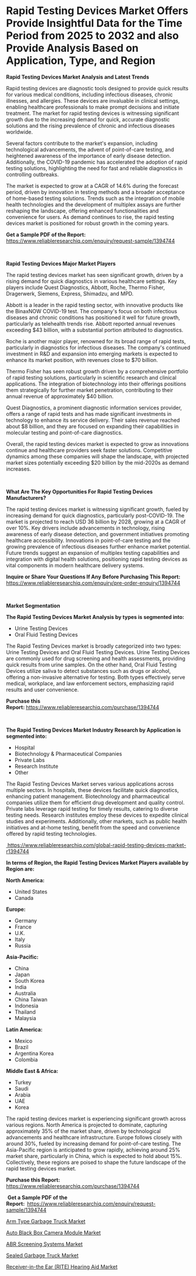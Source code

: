 <p><h1>Rapid Testing Devices Market Offers Provide Insightful Data for the Time Period from 2025 to 2032 and also Provide Analysis Based on Application, Type, and Region</h1></p><p><strong>Rapid Testing Devices Market Analysis and Latest Trends</strong></p>
<p><p>Rapid testing devices are diagnostic tools designed to provide quick results for various medical conditions, including infectious diseases, chronic illnesses, and allergies. These devices are invaluable in clinical settings, enabling healthcare professionals to make prompt decisions and initiate treatment. The market for rapid testing devices is witnessing significant growth due to the increasing demand for quick, accurate diagnostic solutions and the rising prevalence of chronic and infectious diseases worldwide.</p><p>Several factors contribute to the market's expansion, including technological advancements, the advent of point-of-care testing, and heightened awareness of the importance of early disease detection. Additionally, the COVID-19 pandemic has accelerated the adoption of rapid testing solutions, highlighting the need for fast and reliable diagnostics in controlling outbreaks.</p><p>The market is expected to grow at a CAGR of 14.6% during the forecast period, driven by innovation in testing methods and a broader acceptance of home-based testing solutions. Trends such as the integration of mobile health technologies and the development of multiplex assays are further reshaping the landscape, offering enhanced functionalities and convenience for users. As demand continues to rise, the rapid testing devices market is positioned for robust growth in the coming years.</p></p>
<p><strong>Get a Sample PDF of the Report:&nbsp;</strong> <a href="https://www.reliableresearchiq.com/enquiry/request-sample/1394744?utm_campaign=1870&utm_medium=2&utm_source=Github&utm_content=ia&utm_term=22032025&utm_id=rapid-testing-devices">https://www.reliableresearchiq.com/enquiry/request-sample/1394744</a></p>
<p>&nbsp;</p>
<p><strong>Rapid Testing Devices Major Market Players</strong></p>
<p><p>The rapid testing devices market has seen significant growth, driven by a rising demand for quick diagnostics in various healthcare settings. Key players include Quest Diagnostics, Abbott, Roche, Thermo Fisher, Dragerwerk, Siemens, Express, Shimadzu, and MPD.</p><p>Abbott is a leader in the rapid testing sector, with innovative products like the BinaxNOW COVID-19 test. The company's focus on both infectious diseases and chronic conditions has positioned it well for future growth, particularly as telehealth trends rise. Abbott reported annual revenues exceeding $43 billion, with a substantial portion attributed to diagnostics.</p><p>Roche is another major player, renowned for its broad range of rapid tests, particularly in diagnostics for infectious diseases. The company's continued investment in R&D and expansion into emerging markets is expected to enhance its market position, with revenues close to $70 billion.</p><p>Thermo Fisher has seen robust growth driven by a comprehensive portfolio of rapid testing solutions, particularly in scientific research and clinical applications. The integration of biotechnology into their offerings positions them strategically for further market penetration, contributing to their annual revenue of approximately $40 billion.</p><p>Quest Diagnostics, a prominent diagnostic information services provider, offers a range of rapid tests and has made significant investments in technology to enhance its service delivery. Their sales revenue reached about $8 billion, and they are focused on expanding their capabilities in molecular testing and point-of-care diagnostics.</p><p>Overall, the rapid testing devices market is expected to grow as innovations continue and healthcare providers seek faster solutions. Competitive dynamics among these companies will shape the landscape, with projected market sizes potentially exceeding $20 billion by the mid-2020s as demand increases.</p></p>
<p>&nbsp;</p>
<p><strong>What Are The Key Opportunities For Rapid Testing Devices Manufacturers?</strong></p>
<p><p>The rapid testing devices market is witnessing significant growth, fueled by increasing demand for quick diagnostics, particularly post-COVID-19. The market is projected to reach USD 36 billion by 2028, growing at a CAGR of over 10%. Key drivers include advancements in technology, rising awareness of early disease detection, and government initiatives promoting healthcare accessibility. Innovations in point-of-care testing and the growing prevalence of infectious diseases further enhance market potential. Future trends suggest an expansion of multiplex testing capabilities and integration with digital health solutions, positioning rapid testing devices as vital components in modern healthcare delivery systems.</p></p>
<p><strong>Inquire or Share Your Questions If Any Before Purchasing This Report:</strong> <a href="https://www.reliableresearchiq.com/enquiry/pre-order-enquiry/1394744?utm_campaign=1870&utm_medium=2&utm_source=Github&utm_content=ia&utm_term=22032025&utm_id=rapid-testing-devices">https://www.reliableresearchiq.com/enquiry/pre-order-enquiry/1394744</a></p>
<p>&nbsp;</p>
<p><strong>Market Segmentation</strong></p>
<p><strong>The Rapid Testing Devices Market Analysis by types is segmented into:</strong></p>
<p><ul><li>Urine Testing Devices</li><li>Oral Fluid Testing Devices</li></ul></p>
<p><p>The Rapid Testing Devices market is broadly categorized into two types: Urine Testing Devices and Oral Fluid Testing Devices. Urine Testing Devices are commonly used for drug screening and health assessments, providing quick results from urine samples. On the other hand, Oral Fluid Testing Devices utilize saliva to detect substances such as drugs or alcohol, offering a non-invasive alternative for testing. Both types effectively serve medical, workplace, and law enforcement sectors, emphasizing rapid results and user convenience.</p></p>
<p><strong>Purchase this Report:&nbsp;</strong><a href="https://www.reliableresearchiq.com/purchase/1394744?utm_campaign=1870&utm_medium=2&utm_source=Github&utm_content=ia&utm_term=22032025&utm_id=rapid-testing-devices">https://www.reliableresearchiq.com/purchase/1394744</a></p>
<p>&nbsp;</p>
<p><strong>The Rapid Testing Devices Market Industry Research by Application is segmented into:</strong></p>
<p><ul><li>Hospital</li><li>Biotechnology & Pharmaceutical Companies</li><li>Private Labs</li><li>Research Institute</li><li>Other</li></ul></p>
<p><p>The Rapid Testing Devices Market serves various applications across multiple sectors. In hospitals, these devices facilitate quick diagnostics, enhancing patient management. Biotechnology and pharmaceutical companies utilize them for efficient drug development and quality control. Private labs leverage rapid testing for timely results, catering to diverse testing needs. Research institutes employ these devices to expedite clinical studies and experiments. Additionally, other markets, such as public health initiatives and at-home testing, benefit from the speed and convenience offered by rapid testing technologies.</p></p>
<p><a href="https://www.reliableresearchiq.com/global-rapid-testing-devices-market-r1394744?utm_campaign=1870&utm_medium=2&utm_source=Github&utm_content=ia&utm_term=22032025&utm_id=rapid-testing-devices">&nbsp;https://www.reliableresearchiq.com/global-rapid-testing-devices-market-r1394744</a></p>
<p><strong>In terms of Region, the Rapid Testing Devices Market Players available by Region are:</strong></p>
<p>
    <p> <strong> North America: </strong>
        <ul>
            <li>United States</li>
            <li>Canada</li>
        </ul>
        </p> 
    <p> <strong> Europe: </strong>
        <ul>
            <li>Germany</li>
            <li>France</li>
            <li>U.K.</li>
            <li>Italy</li>
            <li>Russia</li>
        </ul>
        </p> 
    <p> <strong> Asia-Pacific: </strong>
        <ul>
            <li>China</li>
            <li>Japan</li>
            <li>South Korea</li>
            <li>India</li>
            <li>Australia</li>
            <li>China Taiwan</li>
            <li>Indonesia</li>
            <li>Thailand</li>
            <li>Malaysia</li>
        </ul>
        </p> 
    <p> <strong> Latin America: </strong>
        <ul>
            <li>Mexico</li>
            <li>Brazil</li>
            <li>Argentina Korea</li>
            <li>Colombia</li>
        </ul>
        </p> 
    <p> <strong> Middle East & Africa: </strong>
        <ul>
            <li>Turkey</li>
            <li>Saudi</li>
            <li>Arabia</li>
            <li>UAE</li>
            <li>Korea</li>
        </ul>
    </p>
    </p>
<p><p>The rapid testing devices market is experiencing significant growth across various regions. North America is projected to dominate, capturing approximately 35% of the market share, driven by technological advancements and healthcare infrastructure. Europe follows closely with around 30%, fueled by increasing demand for point-of-care testing. The Asia-Pacific region is anticipated to grow rapidly, achieving around 25% market share, particularly in China, which is expected to hold about 15%. Collectively, these regions are poised to shape the future landscape of the rapid testing devices market.</p></p>
<p><strong>Purchase this Report: </strong><a href="https://www.reliableresearchiq.com/purchase/1394744?utm_campaign=1870&utm_medium=2&utm_source=Github&utm_content=ia&utm_term=22032025&utm_id=rapid-testing-devices">https://www.reliableresearchiq.com/purchase/1394744</a></p>
<p>&nbsp;<strong>Get a Sample PDF of the Report:&nbsp;&nbsp;</strong><a href="https://www.reliableresearchiq.com/enquiry/request-sample/1394744?utm_campaign=1870&utm_medium=2&utm_source=Github&utm_content=ia&utm_term=22032025&utm_id=rapid-testing-devices">https://www.reliableresearchiq.com/enquiry/request-sample/1394744</a></p>
<p><strong></strong></p>
<p><p><a href="https://github.com/yuukoleuda/Market-Research-Report-List-1/blob/main/arm-type-garbage-truck-market.md?utm_campaign=1870&utm_medium=2&utm_source=Github&utm_content=ia&utm_term=22032025&utm_id=rapid-testing-devices">Arm Type Garbage Truck Market</a></p><p><a href="https://github.com/tornapruttuz/Market-Research-Report-List-1/blob/main/auto-black-box-camera-module-market.md?utm_campaign=1870&utm_medium=2&utm_source=Github&utm_content=ia&utm_term=22032025&utm_id=rapid-testing-devices">Auto Black Box Camera Module Market</a></p><p><a href="https://github.com/marteyfito9/Market-Research-Report-List-1/blob/main/abr-screening-systems-market.md?utm_campaign=1870&utm_medium=2&utm_source=Github&utm_content=ia&utm_term=22032025&utm_id=rapid-testing-devices">ABR Screening Systems Market</a></p><p><a href="https://github.com/saguegrody74/Market-Research-Report-List-1/blob/main/sealed-garbage-truck-market.md?utm_campaign=1870&utm_medium=2&utm_source=Github&utm_content=ia&utm_term=22032025&utm_id=rapid-testing-devices">Sealed Garbage Truck Market</a></p><p><a href="https://github.com/denighoylen1/Market-Research-Report-List-1/blob/main/receiver-in-the-ear-rite-hearing-aid-market.md?utm_campaign=1870&utm_medium=2&utm_source=Github&utm_content=ia&utm_term=22032025&utm_id=rapid-testing-devices">Receiver-in-the Ear (RITE) Hearing Aid Market</a></p></p>